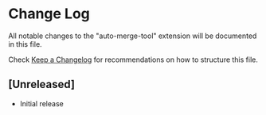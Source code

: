 # Change Log

All notable changes to the "auto-merge-tool" extension will be documented in this file.

Check [Keep a Changelog](http://keepachangelog.com/) for recommendations on how to structure this file.

## [Unreleased]

- Initial release